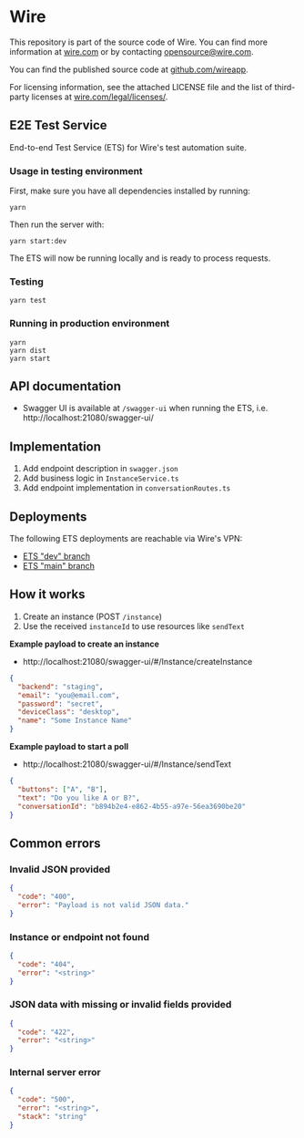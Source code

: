 # Wire

This repository is part of the source code of Wire. You can find more information at [wire.com](https://wire.com) or by contacting opensource@wire.com.

You can find the published source code at [github.com/wireapp](https://github.com/wireapp).

For licensing information, see the attached LICENSE file and the list of third-party licenses at [wire.com/legal/licenses/](https://wire.com/legal/licenses/).

## E2E Test Service

End-to-end Test Service (ETS) for Wire's test automation suite.

### Usage in testing environment

First, make sure you have all dependencies installed by running:

```
yarn
```

Then run the server with:

```
yarn start:dev
```

The ETS will now be running locally and is ready to process requests.

### Testing

```
yarn test
```

### Running in production environment

```
yarn
yarn dist
yarn start
```

## API documentation

- Swagger UI is available at `/swagger-ui` when running the ETS, i.e. http://localhost:21080/swagger-ui/

## Implementation

1. Add endpoint description in `swagger.json`
1. Add business logic in `InstanceService.ts`
1. Add endpoint implementation in `conversationRoutes.ts`

## Deployments

The following ETS deployments are reachable via Wire's VPN:

- [ETS "dev" branch](http://192.168.120.44:27080/swagger-ui/)
- [ETS "main" branch](http://192.168.120.44:28080/swagger-ui/)

## How it works

1. Create an instance (POST `/instance`)
1. Use the received `instanceId` to use resources like `sendText`

**Example payload to create an instance**

- http://localhost:21080/swagger-ui/#/Instance/createInstance

```json
{
  "backend": "staging",
  "email": "you@email.com",
  "password": "secret",
  "deviceClass": "desktop",
  "name": "Some Instance Name"
}
```

**Example payload to start a poll**

- http://localhost:21080/swagger-ui/#/Instance/sendText

```json
{
  "buttons": ["A", "B"],
  "text": "Do you like A or B?",
  "conversationId": "b894b2e4-e862-4b55-a97e-56ea3690be20"
}
```

## Common errors

### Invalid JSON provided

```json
{
  "code": "400",
  "error": "Payload is not valid JSON data."
}
```

### Instance or endpoint not found

```json
{
  "code": "404",
  "error": "<string>"
}
```

### JSON data with missing or invalid fields provided

```json
{
  "code": "422",
  "error": "<string>"
}
```

### Internal server error

```json
{
  "code": "500",
  "error": "<string>",
  "stack": "string"
}
```
